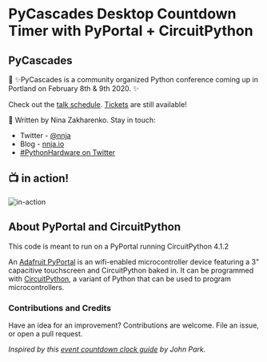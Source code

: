 # PyCascades Desktop Countdown Timer with PyPortal + CircuitPython

## PyCascades
🐍 ✨PyCascades is a community organized Python conference coming up in Portland on February 8th & 9th 2020. ✨

Check out the [talk schedule](https://2020.pycascades.com/schedule/). [Tickets](https://ti.to/pycascades/pycascades-2020) are still available!


💜 Written by Nina Zakharenko. Stay in touch:

- Twitter - [@nnja](https://twitter.com/nnja)
- Blog - [nnja.io](https://nnja.io)
- [#PythonHardware on Twitter](https://twitter.com/search?f=tweets&q=%23PythonHardware&src=typd)

## 📺 in action!

![in-action](https://user-images.githubusercontent.com/2030983/72112561-c2ce5d00-32f2-11ea-97fe-36020fdae500.gif)

## About PyPortal and CircuitPython

This code is meant to run on a PyPortal running CircuitPython 4.1.2

An [Adafruit PyPortal](https://www.adafruit.com/product/4116) is an wifi-enabled microcontroller device featuring a 3" capacitive touchscreen and CircuitPython baked in. It can be programmed with [CircuitPython](https://circuitpython.org/), a variant of Python that can be used to program microcontrollers.

### Contributions and Credits

Have an idea for an improvement? Contributions are welcome. File an issue, or open a pull request.

*Inspired by this [event countdown clock guide](https://learn.adafruit.com/pyportal-event-countdown-clock) by John Park.*
